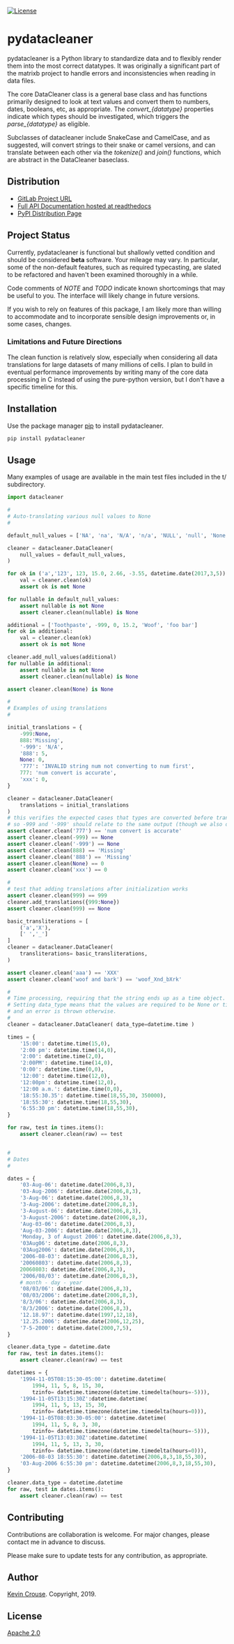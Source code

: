 [![License](https://img.shields.io/badge/License-Apache%202.0-blue.svg)](https://opensource.org/licenses/Apache-2.0)

# pydatacleaner

pydatacleaner is a Python library to standardize data and to flexibly render them into the most correct datatypes. It was originally a significant part of the matrixb project to handle errors and inconsistencies when reading in data files.

The core DataCleaner class is a general base class and has functions primarily designed to look at text values and convert them to numbers, dates, booleans, etc, as appropriate. The *convert_{datatype}* properties indicate which types should be investigated, which triggers the *parse_{datatype}* as eligible.

Subclasses of datacleaner include SnakeCase and CamelCase, and as suggested, will convert strings to their snake or camel versions, and can translate between each other via the *tokenize()* and *join()* functions, which are abstract in the DataCleaner baseclass.

## Distribution

* [GitLab Project URL](https://gitlab.com/krcrouse/datacleaner)
* [Full API Documentation hosted at readthedocs](https://datacleaner.readthedocs.io)
* [PyPI Distribution Page](https://pypi.org/project/pydatacleaner)

## Project Status

Currently, pydatacleaner is functional but shallowly vetted condition and should be considered **beta** software. Your mileage may vary. In particular, some of the non-default features, such as required typecasting, are slated to be refactored and haven't been examined thoroughly in a while.

Code comments of *NOTE* and *TODO* indicate known shortcomings that may be useful to you. The interface will likely change in future versions.

If you wish to rely on features of this package, I am likely more than willing to accommodate and to incorporate sensible design improvements or, in some cases, changes.

### Limitations and Future Directions

The clean function is relatively slow, especially when considering all data translations for large datasets of many millions of cells. I plan to build in eventual performance improvements by writing many of the core data processing in C instead of using the pure-python version, but I don't have a specific timeline for this.

## Installation

Use the package manager [pip](https://pip.pypa.io/en/stable/) to install pydatacleaner.

```bash
pip install pydatacleaner
```

## Usage

Many examples of usage are available in the main test files included in the t/ subdirectory.

```python
import datacleaner

#
# Auto-translating various null values to None
#

default_null_values = ['NA', 'na', 'N/A', 'n/a', 'NULL', 'null', 'None', 'none', 'nan', 'NaN', '#N/A']

cleaner = datacleaner.DataCleaner(
    null_values = default_null_values,
)

for ok in ('a','123', 123, 15.0, 2.66, -3.55, datetime.date(2017,3,5)):
    val = cleaner.clean(ok)
    assert ok is not None

for nullable in default_null_values:
    assert nullable is not None
    assert cleaner.clean(nullable) is None

additional = ['Toothpaste', -999, 0, 15.2, 'Woof', 'foo bar']
for ok in additional:
    val = cleaner.clean(ok)
    assert ok is not None

cleaner.add_null_values(additional)
for nullable in additional:
    assert nullable is not None
    assert cleaner.clean(nullable) is None

assert cleaner.clean(None) is None

#
# Examples of using translations
#

initial_translations = {
    -999:None,
    888:'Missing',
    '-999': 'N/A',
    '888': 5,
    None: 0,
    '777': 'INVALID string num not converting to num first',
    777: 'num convert is accurate',
    'xxx': 0,
}

cleaner = datacleaner.DataCleaner(
    translations = initial_translations
)
# this verifies the expected cases that types are converted before translations,
# so -999 and '-999' should relate to the same output (though we also dont trust order for hashes)
assert cleaner.clean('777') == 'num convert is accurate'
assert cleaner.clean(-999) == None
assert cleaner.clean('-999') == None
assert cleaner.clean(888) == 'Missing'
assert cleaner.clean('888') == 'Missing'
assert cleaner.clean(None) == 0
assert cleaner.clean('xxx') == 0

#
# test that adding translations after initialization works
assert cleaner.clean(999) == 999
cleaner.add_translations({999:None})
assert cleaner.clean(999) == None

basic_transliterations = [
    ('a','X'),
    [' ','_']
]
cleaner = datacleaner.DataCleaner(
    transliterations= basic_transliterations,
)

assert cleaner.clean('aaa') == 'XXX'
assert cleaner.clean('woof and bark') == 'woof_Xnd_bXrk'

#
# Time processing, requiring that the string ends up as a time object.
# Setting data_type means that the values are required to be None or time,
# and an error is thrown otherwise.  
#
cleaner = datacleaner.DataCleaner( data_type=datetime.time )

times = {
    '15:00': datetime.time(15,0),
    '2:00 pm': datetime.time(14,0),
    '2:00': datetime.time(2,0),
    '2:00PM': datetime.time(14,0),
    '0:00': datetime.time(0,0),
    '12:00': datetime.time(12,0),
    '12:00pm': datetime.time(12,0),
    '12:00 a.m.': datetime.time(0,0),
    '18:55:30.35': datetime.time(18,55,30, 350000),
    '18:55:30': datetime.time(18,55,30),
    '6:55:30 pm': datetime.time(18,55,30),
}

for raw, test in times.items():
    assert cleaner.clean(raw) == test


#
# Dates
#

dates = {
    '03-Aug-06': datetime.date(2006,8,3),
    '03-Aug-2006': datetime.date(2006,8,3),
    '3-Aug-06': datetime.date(2006,8,3),
    '3-Aug-2006': datetime.date(2006,8,3),
    '3-August-06': datetime.date(2006,8,3),
    '3-August-2006': datetime.date(2006,8,3),
    'Aug-03-06': datetime.date(2006,8,3),
    'Aug-03-2006': datetime.date(2006,8,3),
    'Monday, 3 of August 2006': datetime.date(2006,8,3),
    '03Aug06': datetime.date(2006,8,3),
    '03Aug2006': datetime.date(2006,8,3),
    '2006-08-03': datetime.date(2006,8,3),
    '20060803': datetime.date(2006,8,3),
    20060803: datetime.date(2006,8,3),
    '2006/08/03': datetime.date(2006,8,3),
    # month - day - year
    '08/03/06': datetime.date(2006,8,3),
    '08/03/2006': datetime.date(2006,8,3),
    '8/3/06': datetime.date(2006,8,3),
    '8/3/2006': datetime.date(2006,8,3),
    '12.18.97': datetime.date(1997,12,18),
    '12.25.2006': datetime.date(2006,12,25),
    '7-5-2000': datetime.date(2000,7,5),
}

cleaner.data_type = datetime.date
for raw, test in dates.items():
    assert cleaner.clean(raw) == test

datetimes = {
    '1994-11-05T08:15:30-05:00': datetime.datetime(
        1994, 11, 5, 8, 15, 30,
        tzinfo= datetime.timezone(datetime.timedelta(hours=-5))),
    '1994-11-05T13:15:30Z':datetime.datetime(
        1994, 11, 5, 13, 15, 30,
        tzinfo= datetime.timezone(datetime.timedelta(hours=0))),
    '1994-11-05T08:03:30-05:00': datetime.datetime(
        1994, 11, 5, 8, 3, 30,
        tzinfo= datetime.timezone(datetime.timedelta(hours=-5))),
    '1994-11-05T13:03:30Z':datetime.datetime(
        1994, 11, 5, 13, 3, 30,
        tzinfo= datetime.timezone(datetime.timedelta(hours=0))),
    '2006-08-03 18:55:30': datetime.datetime(2006,8,3,18,55,30),
    '03-Aug-2006 6:55:30 pm': datetime.datetime(2006,8,3,18,55,30),
}

cleaner.data_type = datetime.datetime
for raw, test in dates.items():
    assert cleaner.clean(raw) == test


```

## Contributing
Contributions are collaboration is welcome. For major changes, please contact me in advance to discuss.

Please make sure to update tests for any contribution, as appropriate.

## Author

[Kevin Crouse](mailto:krcrouse@gmail.com). Copyright, 2019.

## License
[Apache 2.0](https://www.apache.org/licenses/LICENSE-2.0)
